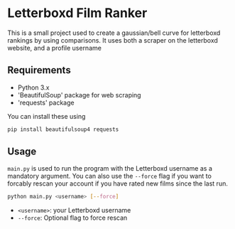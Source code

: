 # Letterboxd Film Ranker

This is a small project used to create a gaussian/bell curve for letterboxd rankings by using comparisons.
It uses both a scraper on the letterboxd website, and a profile username

## Requirements

- Python 3.x
- 'BeautifulSoup' package for web scraping
- 'requests' package

You can install these using

```sh
pip install beautifulsoup4 requests
```

## Usage

`main.py` is used to run the program with the Letterboxd username as a mandatory argument. You can also use the `--force` flag if you want to forcably rescan your account if you have rated new films since the last run.

```sh
python main.py <username> [--force]
```

- `<username>`: your Letterboxd username
- `--force`: Optional flag to force rescan